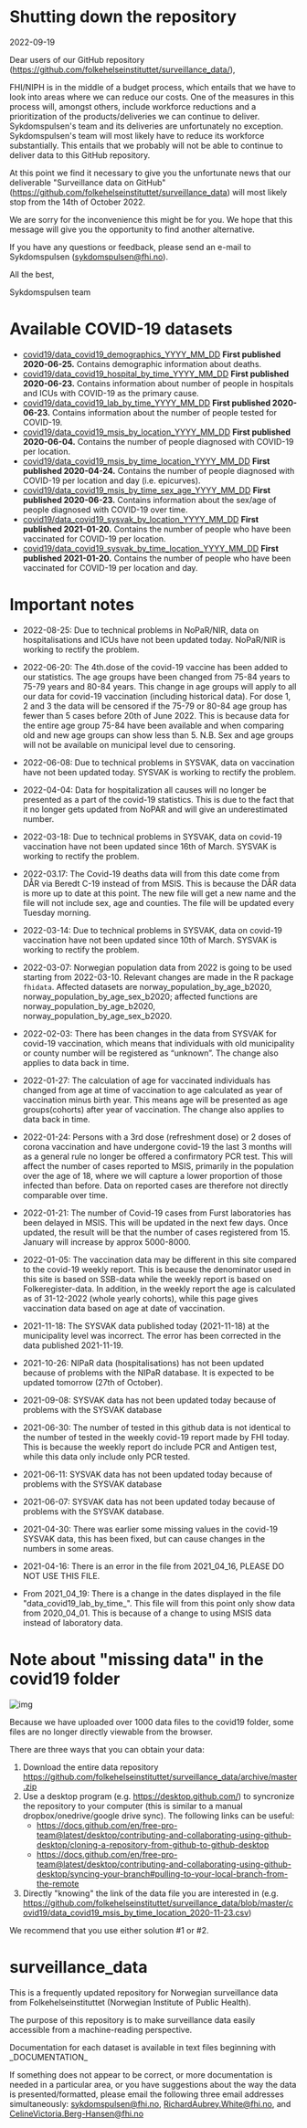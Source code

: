 # Shutting down the repository

2022-09-19

Dear users of our GitHub repository (https://github.com/folkehelseinstituttet/surveillance_data/), 

FHI/NIPH is in the middle of a budget process, which entails that we have to look into areas where we can reduce our costs. One of the measures in this process will, amongst others, include workforce reductions and a prioritization of the products/deliveries we can continue to deliver. Sykdomspulsen's team and its deliveries are unfortunately no exception. Sykdomspulsen's team will most likely have to reduce its workforce substantially. This entails that we probably will not be able to continue to deliver data to this GitHub repository. 

At this point we find it necessary to give you the unfortunate news that our deliverable "Surveillance data on GitHub" (https://github.com/folkehelseinstituttet/surveillance_data) will most likely stop from the 14th of October 2022.  

We are sorry for the inconvenience this might be for you. We hope that this message will give you the opportunity to find another alternative. 

If you have any questions or feedback, please send an e-mail to Sykdomspulsen (sykdomspulsen@fhi.no). 

All the best,

Sykdomspulsen team

# Available COVID-19 datasets

- [covid19/data_covid19_demographics_YYYY_MM_DD](https://github.com/folkehelseinstituttet/surveillance_data/blob/master/covid19/_DOCUMENTATION_data_covid19_demographics.txt) **First published 2020-06-25.** Contains demographic information about deaths.
- [covid19/data_covid19_hospital_by_time_YYYY_MM_DD](https://github.com/folkehelseinstituttet/surveillance_data/blob/master/covid19/_DOCUMENTATION_data_covid19_hospital_by_time.txt) **First published 2020-06-23.** Contains information about number of people in hospitals and ICUs with COVID-19 as the primary cause.
- [covid19/data_covid19_lab_by_time_YYYY_MM_DD](https://github.com/folkehelseinstituttet/surveillance_data/blob/master/covid19/_DOCUMENTATION_data_covid19_lab_by_time.txt) **First published 2020-06-23.** Contains information about the number of people tested for COVID-19.
- [covid19/data_covid19_msis_by_location_YYYY_MM_DD](https://github.com/folkehelseinstituttet/surveillance_data/blob/master/covid19/_DOCUMENTATION_data_covid19_msis_by_location.txt) **First published 2020-06-04.** Contains the number of people diagnosed with COVID-19 per location.
- [covid19/data_covid19_msis_by_time_location_YYYY_MM_DD](https://github.com/folkehelseinstituttet/surveillance_data/blob/master/covid19/_DOCUMENTATION_data_covid19_msis_by_time_location.txt) **First published 2020-04-24.** Contains the number of people diagnosed with COVID-19 per location and day (i.e. epicurves).
- [covid19/data_covid19_msis_by_time_sex_age_YYYY_MM_DD](https://github.com/folkehelseinstituttet/surveillance_data/blob/master/covid19/_DOCUMENTATION_data_covid19_msis_by_time_sex_age.txt) **First published 2020-06-23.** Contains information about the sex/age of people diagnosed with COVID-19 over time.
- [covid19/data_covid19_sysvak_by_location_YYYY_MM_DD](https://github.com/folkehelseinstituttet/surveillance_data/blob/master/covid19/_DOCUMENTATION_data_covid19_sysvak_by_location.txt) **First published 2021-01-20.** Contains the number of people who have been vaccinated for COVID-19 per location.
- [covid19/data_covid19_sysvak_by_time_location_YYYY_MM_DD](https://github.com/folkehelseinstituttet/surveillance_data/blob/master/covid19/_DOCUMENTATION_data_covid19_sysvak_by_time_location.txt) **First published 2021-01-20.** Contains the number of people who have been vaccinated for COVID-19 per location and day.

# Important notes
- 2022-08-25: Due to technical problems in NoPaR/NIR, data on hospitalisations and ICUs have not been updated today. NoPaR/NIR is working to rectify the problem. 

- 2022-06-20: The 4th.dose of the covid-19 vaccine has been added to our statistics.
The age groups have been changed from 75-84 years to 75-79 years and 80-84 years. This change in age groups will apply to all our data for covid-19 vaccination (including historical data). For dose 1, 2 and 3 the data will be censored if the 75-79 or 80-84 age group has fewer than 5 cases before 20th of June 2022. This is because data for the entire age group 75-84 have been available and when comparing old and new age groups can show less than 5.
N.B. Sex and age groups will not be available on municipal level due to censoring.

- 2022-06-08: Due to technical problems in SYSVAK, data on vaccination have not been updated today. SYSVAK is working to rectify the problem.

- 2022-04-04: Data for hospitalization all causes will no longer be presented as a part of the covid-19 statistics. This is due to the fact that it no longer gets updated from NoPAR and will give an underestimated number.

- 2022-03-18: Due to technical problems in SYSVAK, data on covid-19 vaccination have not been updated since 16th of March. SYSVAK is working to rectify the problem.

- 2022-03.17: The Covid-19 deaths data will from this date come from DÅR via Beredt C-19 instead of from MSIS. This is because the DÅR data is more up to date at this point. The new file will get a new name and the file will not include sex, age and counties. The file will be updated every Tuesday morning.

- 2022-03-14: Due to technical problems in SYSVAK, data on covid-19 vaccination have not been updated since 10th of March. SYSVAK is working to rectify the problem.

- 2022-03-07: Norwegian population data from 2022 is going to be used starting from 2022-03-10. Relevant changes are made in the R package `fhidata`. Affected datasets are norway_population_by_age_b2020, norway_population_by_age_sex_b2020; affected functions are norway_population_by_age_b2020, norway_population_by_age_sex_b2020. 

- 2022-02-03: There has been changes in the data from SYSVAK for covid-19 vaccination, which means that individuals with old municipality or county number will be registered as “unknown”. The change also applies to data back in time.

- 2022-01-27: The calculation of age for vaccinated individuals has changed from age at time of vaccination to age calculated as year of vaccination minus birth year. This means age will be presented as age groups(cohorts) after year of vaccination. The change also applies to data back in time.

- 2022-01-24: Persons with a 3rd dose (refreshment dose) or 2 doses of corona vaccination and have undergone covid-19 the last 3 months will as a general rule no longer be offered a confirmatory PCR test. This will affect the number of cases reported to MSIS, primarily in the population over the age of 18, where we will capture a lower proportion of those infected than before. Data on reported cases are therefore not directly comparable over time.

- 2022-01-21: The number of Covid-19 cases from Furst laboratories has been delayed in MSIS. This will be updated in the next few days. Once updated, the result will be that the number of cases registered from 15. January will increase by approx 5000-8000.

- 2022-01-05: The vaccination data may be different in this site compared to the covid-19 weekly report. This is because the denominator used in this site is based on SSB-data while the weekly report is based on Folkeregister-data. In addition, in the weekly report the age is calculated as of 31-12-2022 (whole yearly cohorts), while this page gives vaccination data based on age at date of vaccination.  

- 2021-11-18: The SYSVAK data published today (2021-11-18) at the municipality level was incorrect. The error has been corrected in the data published 2021-11-19.

- 2021-10-26: NIPaR data (hospitalisations) has not been updated because of problems with the NIPaR database. It is expected to be updated tomorrow (27th of October).

- 2021-09-08: SYSVAK data has not been updated today because of problems with the SYSVAK database

- 2021-06-30: The number of tested in this github data is not identical to the number of tested in the weekly covid-19 report made by FHI today. This is because the weekly report do include PCR and Antigen test, while this data only include only PCR tested.

- 2021-06-11: SYSVAK data has not been updated today because of problems with the SYSVAK database

- 2021-06-07: SYSVAK data has not been updated today because of problems with the SYSVAK database.

- 2021-04-30: There was earlier some missing values in the covid-19 SYSVAK data, this has been fixed, but can cause changes in the numbers in some areas.

- 2021-04-16: There is an error in the file from 2021_04_16, PLEASE DO NOT USE THIS FILE.

- From 2021_04_19: There is a change in the dates displayed in the file "data_covid19_lab_by_time_". This file will from this point only show data from 2020_04_01. This is because of a change to using MSIS data instead of laboratory data.

# Note about "missing data" in the covid19 folder

![img](https://raw.githubusercontent.com/folkehelseinstituttet/surveillance_data/master/misc/img-missing-data.png)

Because we have uploaded over 1000 data files to the covid19 folder, some files are no longer directly viewable from the browser.

There are three ways that you can obtain your data:

1. Download the entire data repository https://github.com/folkehelseinstituttet/surveillance_data/archive/master.zip
2. Use a desktop program (e.g. https://desktop.github.com/) to syncronize the repository to your computer (this is similar to a manual dropbox/onedrive/google drive sync). The following links can be useful:
    - https://docs.github.com/en/free-pro-team@latest/desktop/contributing-and-collaborating-using-github-desktop/cloning-a-repository-from-github-to-github-desktop
    - https://docs.github.com/en/free-pro-team@latest/desktop/contributing-and-collaborating-using-github-desktop/syncing-your-branch#pulling-to-your-local-branch-from-the-remote
3. Directly "knowing" the link of the data file you are interested in (e.g. https://github.com/folkehelseinstituttet/surveillance_data/blob/master/covid19/data_covid19_msis_by_time_location_2020-11-23.csv)

We recommend that you use either solution #1 or #2.

# surveillance_data

This is a frequently updated repository for Norwegian surveillance data from Folkehelseinstituttet (Norwegian Institute of Public Health).

The purpose of this repository is to make surveillance data easily accessible from a machine-reading perspective.

Documentation for each dataset is available in text files beginning with \_DOCUMENTATION\_

If something does not appear to be correct, or more documentation is needed in a particular area, or you have suggestions about the way the data is presented/formatted, please email the following three email addresses simultaneously: sykdomspulsen@fhi.no, RichardAubrey.White@fhi.no, and CelineVictoria.Berg-Hansen@fhi.no
